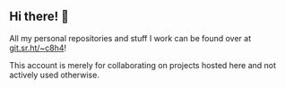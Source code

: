 ## Hi there! 👋

All my personal repositories and stuff I work can be found over at [git.sr.ht/~c8h4](https://git.sr.ht/~c8h4)!

This account is merely for collaborating on projects hosted here and not actively used otherwise.
